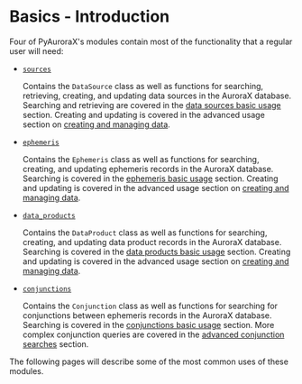 # Basics - Introduction

Four of PyAuroraX's modules contain most of the functionality that a regular user will need:

* [`sources`](/python_libraries/pyaurorax/api_reference/aurorax/sources.html) 
    
    Contains the `DataSource` class as well as functions for searching, retrieving, creating, and updating data sources in the AuroraX database. Searching and retrieving are covered in the [data sources basic usage](/python_libraries/pyaurorax/basic_usage/data_sources/) section. Creating and updating is covered in the advanced usage section on [creating and managing data](/python_libraries/pyaurorax/advanced_usage/contributing_managing_data/#data-sources).

* [`ephemeris`](/python_libraries/pyaurorax/api_reference/aurorax/ephemeris.html) 
    
    Contains the `Ephemeris` class as well as functions for searching, creating, and updating ephemeris records in the AuroraX database. Searching is covered in the [ephemeris basic usage](/python_libraries/pyaurorax/basic_usage/ephemeris/) section. Creating and updating is covered in the advanced usage section on [creating and managing data](/python_libraries/pyaurorax/advanced_usage/contributing_managing_data/#ephemeris-records).

* [`data_products`](/python_libraries/pyaurorax/api_reference/aurorax/data_products.html) 
    
    Contains the `DataProduct` class as well as functions for searching, creating, and updating data product records in the AuroraX database. Searching is covered in the [data products basic usage](/python_libraries/pyaurorax/basic_usage/data_products/) section. Creating and updating is covered in the advanced usage section on [creating and managing data](/python_libraries/pyaurorax/advanced_usage/contributing_managing_data/#data-product-records).

* [`conjunctions`](/python_libraries/pyaurorax/api_reference/aurorax/conjunctions.html) 
    
    Contains the `Conjunction` class as well as functions for searching for conjunctions between ephemeris records in the AuroraX database. Searching is covered in the [conjunctions basic usage](/python_libraries/pyaurorax/basic_usage/conjunctions/) section. More complex conjunction queries are covered in the [advanced conjunction searches](/python_libraries/pyaurorax/advanced_usage/advanced_conjunctions/) section.


The following pages will describe some of the most common uses of these modules.